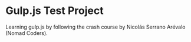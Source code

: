 # Gulp.js Test Project

Learning gulp.js by following the crash course by Nicolás Serrano Arévalo (Nomad Coders).
